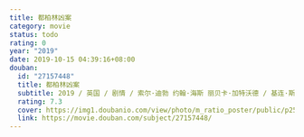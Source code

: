 ```yaml
---
title: 都柏林凶案
category: movie
status: todo
rating: 0
year: "2019"
date: 2019-10-15 04:39:16+08:00
douban:
  id: "27157448"
  title: 都柏林凶案
  subtitle: 2019 / 英国 / 剧情 / 索尔·迪勃 约翰·海斯 丽贝卡·加特沃德 / 基连·斯科特 莎拉·格林
  rating: 7.3
  cover: https://img1.doubanio.com/view/photo/m_ratio_poster/public/p2573021997.jpg
  link: https://movie.douban.com/subject/27157448/
---
```



